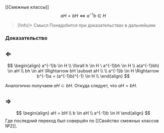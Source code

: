 [[Смежные классы]]
$$aH = bH \iff a^{-1}b \in H$$

>[!info]+ Смысл
>Понадобится при доказательствах в дальнейшем
### Доказательство
## $\Leftarrow$ 
$$
\begin{align}
a^{-1}b \in H \\
\forall h \in H \ a^{-1}bh \in H \\
a(a^{-1}bh) \in aH \\
bh \in aH \Rightarrow bH \subset aH \\
\\
a^{-1}b \in H \Rightarrow b^{-1}a = (a^{-1}b)^{-1} \in H \\
\end{align}
$$

Аналогично получаем $aH \subset bH$. Откуда следует, что $aH = bH$.
## $\Rightarrow$ 
$$
\begin{align}
aH = bH \\
b \in aH \\
a^{-1}b \in H
\end{align}
$$
Где последний переход был совершён по [[Свойство смежных классов №2]].


